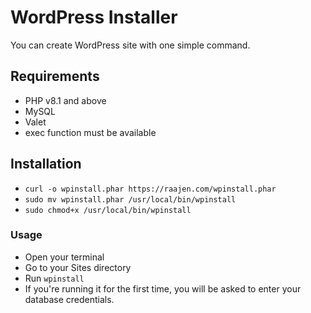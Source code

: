 # WordPress Installer
You can create WordPress site with one simple command.

## Requirements
- PHP v8.1 and above
- MySQL
- Valet
- exec function must be available

## Installation
- `curl -o wpinstall.phar https://raajen.com/wpinstall.phar`
- `sudo mv wpinstall.phar /usr/local/bin/wpinstall`
- `sudo chmod+x /usr/local/bin/wpinstall`

### Usage
- Open your terminal
- Go to your Sites directory
- Run `wpinstall`
- If you're running it for the first time, you will be asked to enter your database credentials.
